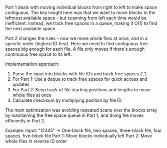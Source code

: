 Part 1 deals with moving individual blocks from right to left to make space contiguous. 
The key insight here was that we want to move blocks to the leftmost available space - but
scanning from left each time would be inefficient. Instead, we track free spaces in a queue,
making it O(1) to find the next available space.

Part 2 changes the rules - now we move whole files at once, and in a specific order (highest ID first).
Here we need to find contiguous free spaces big enough for each file. A file only moves if there's 
enough continuous free space to its left.

Implementation approach:
1. Parse the input into blocks with file IDs and track free spaces ('.')
2. For Part 1: Use a deque to track free spaces for quick access and updates
3. For Part 2: Keep track of file starting positions and lengths to move whole files at once
4. Calculate checksum by multiplying position by file ID

The main optimization was avoiding repeated scans over the blocks array by maintaining the
free space queue in Part 1, and doing file moves efficiently in Part 2.

Example:
Input: "12345" -> One-block file, two spaces, three-block file, four spaces, five-block file
Part 1: Move blocks individually left
Part 2: Move whole files in reverse ID order